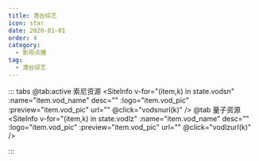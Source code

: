 ```yaml
---
title: 港台综艺
icon: star
date: 2020-01-01
order: 4
category:
  - 影视点播
tag:
  - 港台综艺
---
```


<ArtPlayer :src="state.src" :config="hlsConfig(state.PlayList)" />

::: tabs
@tab:active 索尼资源
<SiteInfo v-for="(item,k) in state.vodsn" :name="item.vod_name" desc="" :logo="item.vod_pic"
:preview="item.vod_pic" url="" @click="vodsnurl(k)" />
@tab 量子资源
<SiteInfo v-for="(item,k) in state.vodlz" :name="item.vod_name" desc="" :logo="item.vod_pic"
:preview="item.vod_pic" url="" @click="vodlzurl(k)" />

:::

<script setup>
  import { vod } from '@db'
  import { hlsConfig } from '@cps/artConst'
  import { useStorage } from '@vueuse/core'
  import { onMounted, nextTick, onDeactivated } from "vue";
  const state = useStorage(
    "vod-gtzy",
    {
      src:"",
      vodsn: [],
      vodlz: [],
      PlayList: []
    }
  )

  onMounted(async () => {
    const suonizy = await vod.find({ "name": "snzy-27" })
    const lzcaiji = await vod.find({ "name": "lzzy-26" })
    state.value.vodsn = suonizy.data
    state.value.vodlz = lzcaiji.data
    vodsnurl(0)
  });
  const vodsnurl = (key) => {
    const { vodsn } = state.value
    state.value.PlayList =vodsn[key].play_list
    state.value.src = vodsn[key].play_list[0].url
  }
  const vodlzurl = (key) => {
    const { vodlz } = state.value
    state.value.PlayList =vodlz[key].play_list
    state.value.src = vodlz[key].play_list[0].url
  }

</script>

